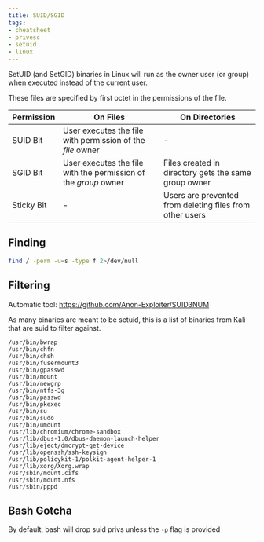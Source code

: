 ```yaml
---
title: SUID/SGID
tags:
- cheatsheet
- privesc
- setuid
- linux
---
```


SetUID (and SetGID) binaries in Linux will run as the owner user (or group) when executed instead of the current user.

These files are specified by first octet in the permissions of the file.

| Permission | On Files                                                        | On Directories                                           |
| ---------- | --------------------------------------------------------------- | -------------------------------------------------------- |
| SUID Bit   | User executes the file with permission of the *file* owner      | -                                                        |
| SGID Bit   | User executes the file with the permission of the *group* owner | Files created in directory gets the same group owner     |
| Sticky Bit | -                                                               | Users are prevented from deleting files from other users |

## Finding

```bash
find / -perm -u=s -type f 2>/dev/null
```

## Filtering

Automatic tool: https://github.com/Anon-Exploiter/SUID3NUM

As many binaries are meant to be setuid, this is a list of binaries from Kali that are suid to filter against.

```text
/usr/bin/bwrap
/usr/bin/chfn
/usr/bin/chsh
/usr/bin/fusermount3
/usr/bin/gpasswd
/usr/bin/mount
/usr/bin/newgrp
/usr/bin/ntfs-3g
/usr/bin/passwd
/usr/bin/pkexec
/usr/bin/su
/usr/bin/sudo
/usr/bin/umount
/usr/lib/chromium/chrome-sandbox
/usr/lib/dbus-1.0/dbus-daemon-launch-helper
/usr/lib/eject/dmcrypt-get-device
/usr/lib/openssh/ssh-keysign
/usr/lib/policykit-1/polkit-agent-helper-1
/usr/lib/xorg/Xorg.wrap
/usr/sbin/mount.cifs
/usr/sbin/mount.nfs
/usr/sbin/pppd
```

## Bash Gotcha

By default, bash will drop suid privs unless the `-p` flag is provided
